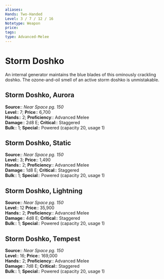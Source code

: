 ```yaml
---
aliases: 
Hands: Two-Handed
Level: 3 / 7 / 12 / 16
Notetype: Weapon
price: 
tags: 
type: Advanced-Melee
---
```


# Storm Doshko

An internal generator maintains the blue blades of this ominously crackling doshko. The ozone-and-oil smell of an active storm doshko is unmistakable.  

## Storm Doshko, Aurora

**Source**:: _Near Space pg. 150_  
**Level**:: 7;
**Price**:: 6,700  
**Hands**:: 2;
**Proficiency**:: Advanced Melee  
**Damage**:: 2d8 E;
**Critical**:: Staggered  
**Bulk**:: 1;
**Special**:: Powered (capacity 20, usage 1)

## Storm Doshko, Static

**Source**:: _Near Space pg. 150_  
**Level**:: 3;
**Price**:: 1,490  
**Hands**:: 2;
**Proficiency**:: Advanced Melee  
**Damage**:: 1d8 E;
**Critical**:: Staggered  
**Bulk**:: 1;
**Special**:: Powered (capacity 20, usage 1)

## Storm Doshko, Lightning

**Source**:: _Near Space pg. 150_  
**Level**:: 12
**Price**:: 35,900  
**Hands**:: 2;
**Proficiency**:: Advanced Melee  
**Damage**:: 4d8 E;
**Critical**:: Staggered  
**Bulk**:: 1;
**Special**:: Powered (capacity 20, usage 1)

## Storm Doshko, Tempest

**Source**:: _Near Space pg. 150_  
**Level**:: 16;
**Price**:: 169,000  
**Hands**:: 2;
**Proficiency**:: Advanced Melee  
**Damage**:: 7d8 E;
**Critical**:: Staggered  
**Bulk**:: 1;
**Special**:: Powered (capacity 20, usage 1)

